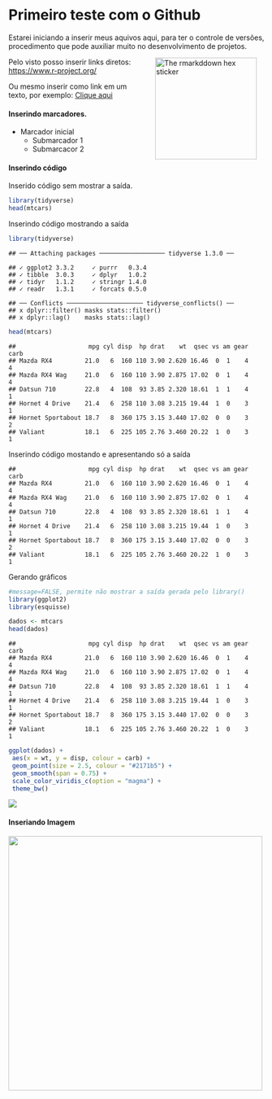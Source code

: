 
<!-- README.md gernando arquivo para o Github ler como inicial -->

# Primeiro teste com o Github

Estarei iniciando a inserir meus aquivos aqui, para ter o controle de
versões, procedimento que pode auxiliar muito no desenvolvimento de
projetos.

<img src="http://www.ppge.ufrpe.br/sites/ppge.ufrpe.br/files/styles/large/public/field/image/alef_campo.jpg?itok=fcw7whOQ" alt="The rmarkddown hex sticker" align="right" width="200" style="padding: 0 15px; float: right;"/>

Pelo visto posso inserir links diretos: <https://www.r-project.org/>

Ou mesmo inserir como link em um texto, por exemplo: [Clique
aqui](https://www.r-project.org/)

#### Inserindo marcadores.

  - Marcador inicial
      - Submarcador 1
      - Submarcacor 2

#### Inserindo código

Inserido código sem mostrar a saída.

``` r
library(tidyverse)
head(mtcars)
```

Inserindo código mostrando a saída

``` r
library(tidyverse)
```

    ## ── Attaching packages ────────────────── tidyverse 1.3.0 ──

    ## ✓ ggplot2 3.3.2     ✓ purrr   0.3.4
    ## ✓ tibble  3.0.3     ✓ dplyr   1.0.2
    ## ✓ tidyr   1.1.2     ✓ stringr 1.4.0
    ## ✓ readr   1.3.1     ✓ forcats 0.5.0

    ## ── Conflicts ───────────────────── tidyverse_conflicts() ──
    ## x dplyr::filter() masks stats::filter()
    ## x dplyr::lag()    masks stats::lag()

``` r
head(mtcars)
```

    ##                    mpg cyl disp  hp drat    wt  qsec vs am gear carb
    ## Mazda RX4         21.0   6  160 110 3.90 2.620 16.46  0  1    4    4
    ## Mazda RX4 Wag     21.0   6  160 110 3.90 2.875 17.02  0  1    4    4
    ## Datsun 710        22.8   4  108  93 3.85 2.320 18.61  1  1    4    1
    ## Hornet 4 Drive    21.4   6  258 110 3.08 3.215 19.44  1  0    3    1
    ## Hornet Sportabout 18.7   8  360 175 3.15 3.440 17.02  0  0    3    2
    ## Valiant           18.1   6  225 105 2.76 3.460 20.22  1  0    3    1

Inserindo código mostando e apresentando só a
    saída

    ##                    mpg cyl disp  hp drat    wt  qsec vs am gear carb
    ## Mazda RX4         21.0   6  160 110 3.90 2.620 16.46  0  1    4    4
    ## Mazda RX4 Wag     21.0   6  160 110 3.90 2.875 17.02  0  1    4    4
    ## Datsun 710        22.8   4  108  93 3.85 2.320 18.61  1  1    4    1
    ## Hornet 4 Drive    21.4   6  258 110 3.08 3.215 19.44  1  0    3    1
    ## Hornet Sportabout 18.7   8  360 175 3.15 3.440 17.02  0  0    3    2
    ## Valiant           18.1   6  225 105 2.76 3.460 20.22  1  0    3    1

Gerando gráficos

``` r
#message=FALSE, permite não mostrar a saída gerada pelo library()
library(ggplot2)
library(esquisse)

dados <- mtcars
head(dados)
```

    ##                    mpg cyl disp  hp drat    wt  qsec vs am gear carb
    ## Mazda RX4         21.0   6  160 110 3.90 2.620 16.46  0  1    4    4
    ## Mazda RX4 Wag     21.0   6  160 110 3.90 2.875 17.02  0  1    4    4
    ## Datsun 710        22.8   4  108  93 3.85 2.320 18.61  1  1    4    1
    ## Hornet 4 Drive    21.4   6  258 110 3.08 3.215 19.44  1  0    3    1
    ## Hornet Sportabout 18.7   8  360 175 3.15 3.440 17.02  0  0    3    2
    ## Valiant           18.1   6  225 105 2.76 3.460 20.22  1  0    3    1

``` r
ggplot(dados) +
 aes(x = wt, y = disp, colour = carb) +
 geom_point(size = 2.5, colour = "#2171b5") +
 geom_smooth(span = 0.75) +
 scale_color_viridis_c(option = "magma") +
 theme_bw()
```

![](README_files/figure-gfm/unnamed-chunk-4-1.png)<!-- -->

#### Inseriando Imagem

<img src="https://raw.githubusercontent.com/allisonhorst/stats-illustrations/master/rstats-artwork/code_hero.jpg" width= "500" align="center">
